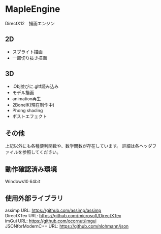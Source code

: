 # MapleEngine
DirectX12　描画エンジン
## 2D
-  スプライト描画
-  一部切り抜き描画
## 3D
- .Obj並びに.gltf読み込み
- モデル描画
- animation再生
- 2BoneIK(現在制作中)
- Phong shading
- ポストエフェクト
## その他
上記以外にも各種便利関数や、数学関数が存在しています。
詳細は各ヘッダファイルを参照してください。
## 動作確認済み環境
Windows10 64bit
## 使用外部ライブラリ
assimp URL: https://github.com/assimp/assimp  
DirectXTex URL: https://github.com/microsoft/DirectXTex  
imGui URL: https://github.com/ocornut/imgui  
JSONforModernC++ URL: https://github.com/nlohmann/json
